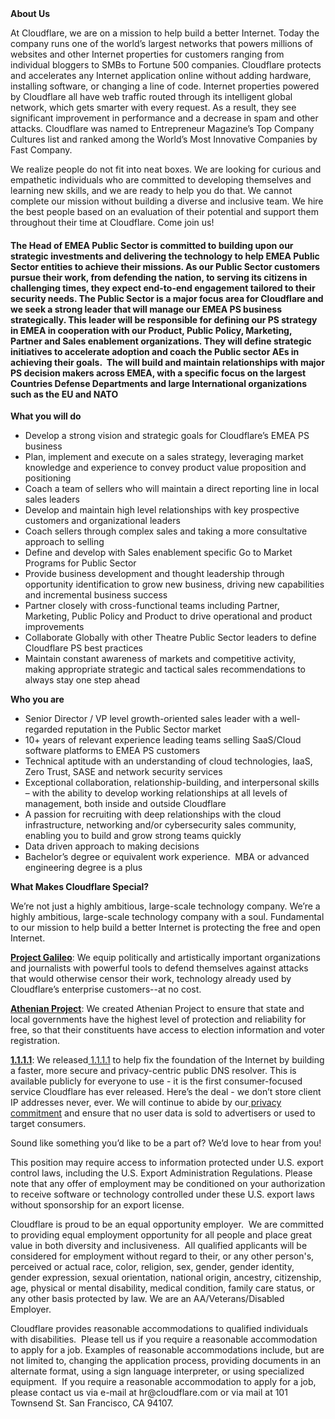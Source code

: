 <div class="content-intro">
	<div><strong>About Us</strong></div>
	<div>
		<p>At Cloudflare, we are on a mission to help build a better Internet. Today the company runs one of the world’s largest networks that powers millions of websites and other Internet properties for customers ranging from individual bloggers to SMBs to Fortune 500 companies. Cloudflare protects and accelerates any Internet application online without adding hardware, installing software, or changing a line of code. Internet properties powered by Cloudflare all have web traffic routed through its intelligent global network, which gets smarter with every request. As a result, they see significant improvement in performance and a decrease in spam and other attacks. Cloudflare was named to Entrepreneur Magazine’s Top Company Cultures list and ranked among the World’s Most Innovative Companies by Fast Company.&nbsp;</p>
		<p><span style="font-weight: 400;">We realize people do not fit into neat boxes. We are looking for curious and empathetic individuals who are committed to developing themselves and learning new skills, and we are ready to help you do that. We cannot complete our mission without building a diverse and inclusive team. We hire the best people based on an evaluation of their potential and support them throughout their time at Cloudflare. Come join us!&nbsp;</span></p>
	</div>
</div>
<h4>The Head of EMEA Public Sector is committed to building upon our strategic investments and delivering the technology to help EMEA Public Sector entities to achieve their missions. As our Public Sector customers pursue their work, from defending the nation, to serving its citizens in challenging times, they expect end-to-end engagement tailored to their security needs. The Public Sector is a major focus area for Cloudflare and we seek a strong leader that will manage our EMEA PS business strategically. This leader will be responsible for defining our PS strategy in EMEA in cooperation with our Product, Public Policy, Marketing, Partner and Sales enablement organizations. They will define strategic initiatives to accelerate adoption and coach the Public sector AEs in achieving their goals.&nbsp; The will build and maintain relationships with major PS decision makers across EMEA, with a specific focus on the largest Countries Defense Departments and large International organizations such as the EU and NATO&nbsp;</h4>
<p><strong>What you will do</strong></p>
<ul>
	<li>Develop a strong vision and strategic goals for Cloudflare’s EMEA PS business</li>
	<li>Plan, implement and execute on a sales strategy, leveraging market knowledge and experience to convey product value proposition and positioning</li>
	<li>Coach a team of sellers who will maintain a direct reporting line in local sales leaders</li>
	<li>Develop and maintain high level relationships with key prospective customers and organizational leaders</li>
	<li>Coach sellers through complex sales and taking a more consultative approach to selling</li>
	<li>Define and develop with Sales enablement specific Go to Market Programs for Public Sector</li>
	<li>Provide business development and thought leadership through opportunity identification to grow new business, driving new capabilities and incremental business success</li>
	<li>Partner closely with cross-functional teams including Partner, Marketing, Public Policy and Product to drive operational and product improvements</li>
	<li>Collaborate Globally with other Theatre Public Sector leaders to define Cloudflare PS best practices</li>
	<li>Maintain constant awareness of markets and competitive activity, making appropriate strategic and tactical sales recommendations to always stay one step ahead</li>
</ul>
<p><strong>Who you are</strong></p>
<ul>
	<li>Senior Director / VP level growth-oriented sales leader with a well-regarded reputation in the Public Sector market</li>
	<li>10+ years of relevant experience leading teams selling SaaS/Cloud software platforms to EMEA PS customers</li>
	<li>Technical aptitude with an understanding of cloud technologies, IaaS, Zero Trust, SASE and network security services&nbsp;</li>
	<li>Exceptional collaboration, relationship-building, and interpersonal skills – with the ability to develop working relationships at all levels of management, both inside and outside Cloudflare</li>
	<li>A passion for recruiting with deep relationships with the cloud infrastructure, networking and/or cybersecurity sales community, enabling you to build and grow strong teams quickly</li>
	<li>Data driven approach to making decisions</li>
	<li>Bachelor’s degree or equivalent work experience.&nbsp; MBA or advanced engineering degree is a plus&nbsp;</li>
</ul>
<div class="content-conclusion">
	<p><strong>What Makes Cloudflare Special?</strong></p>
	<p><span style="font-weight: 400;">We’re not just a highly ambitious, large-scale technology company. We’re a highly ambitious, large-scale technology company with a soul. Fundamental to our mission to help build a better Internet is protecting the free and open Internet.</span></p>
	<p><a href="https://blog.cloudflare.com/protecting-free-expression-online/"><strong>Project Galileo</strong></a><span style="font-weight: 400;">: We equip politically and artistically important organizations and journalists with powerful tools to defend themselves against attacks that would otherwise censor their work, technology already used by Cloudflare’s enterprise customers--at no cost.</span></p>
	<p><strong><a href="https://www.cloudflare.com/athenian/">Athenian Project</a></strong><span style="font-weight: 400;">: We created Athenian Project to ensure that state and local governments have the highest level of protection and reliability for free, so that their constituents have access to election information and voter registration.</span></p>
	<p><a href="https://1.1.1.1/"><strong>1.1.1.1</strong></a><span style="font-weight: 400;">: We released</span><a href="https://1.1.1.1/"> <span style="font-weight: 400;">1.1.1.1</span></a><span style="font-weight: 400;"> to help fix the foundation of the Internet by building a faster, more secure and privacy-centric public DNS resolver. This is available publicly for everyone to use - it is the first consumer-focused service Cloudflare has ever released. Here’s the deal - we don’t store client IP addresses never, ever. We will continue to abide by our</span><a href="https://developers.cloudflare.com/1.1.1.1/privacy/public-dns-resolver"> privacy commitment</a><span style="font-weight: 400;"> and ensure that no user data is sold to advertisers or used to target consumers.</span></p>
	<p><span style="font-weight: 400;">Sound like something you’d like to be a part of? We’d love to hear from you!</span></p>
	<p><span style="font-weight: 400;">This position may require access to information protected under U.S. export control laws, including the U.S. Export Administration Regulations. Please note that any offer of employment may be conditioned on your authorization to receive software or technology controlled under these U.S. export laws without sponsorship for an export license.</span></p>
	<p><span style="font-weight: 400;">Cloudflare is proud to be an equal opportunity employer. &nbsp;We are committed to providing equal employment opportunity for all people and place great value in both diversity and inclusiveness. &nbsp;All qualified applicants will be considered for employment without regard to their, or any other person's, perceived or actual</span> <span style="font-weight: 400;">race, color, religion, sex, gender, gender identity, gender expression, sexual orientation, national origin, ancestry, citizenship, age, physical or mental disability, medical condition, family care status, or any other basis protected by law. </span><span style="font-weight: 400;">We are an AA/Veterans/Disabled Employer.</span></p>
	<p><span style="font-weight: 400;">Cloudflare provides reasonable accommodations to qualified individuals with disabilities. &nbsp;Please tell us if you require a reasonable accommodation to apply for a job. Examples of reasonable accommodations include, but are not limited to, changing the application process, providing documents in an alternate format, using a sign language interpreter, or using specialized equipment. &nbsp;If you require a reasonable accommodation to apply for a job, please contact us via e-mail at </span><span style="font-weight: 400;">hr@cloudflare.com</span><span style="font-weight: 400;"> or via mail at 101 Townsend St. San Francisco, CA 94107.</span></p>
</div>